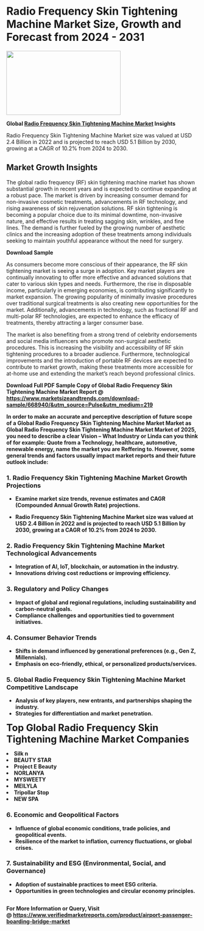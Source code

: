 <H1>Radio Frequency Skin Tightening Machine Market Size, Growth and Forecast from 2024 - 2031</H1><img class="aligncenter size-medium wp-image-584254" src="https://thirdeyenews.in/wp-content/uploads/2024/09/Global-Market-Research-300x168.jpeg" alt="" width="300" height="168" /><p><strong>Global&nbsp;<a href="https://www.marketsizeandtrends.com/download-sample/668940/&amp;utm_source=Pulse&amp;utm_medium=219">Radio Frequency Skin Tightening Machine Market</a> Insights</strong></p><p>Radio Frequency Skin Tightening Machine Market size was valued at USD 2.4 Billion in 2022 and is projected to reach USD 5.1 Billion by 2030, growing at a CAGR of 10.2% from 2024 to 2030.</p><p><h2>Market Growth Insights</h2> <p>The global radio frequency (RF) skin tightening machine market has shown substantial growth in recent years and is expected to continue expanding at a robust pace. The market is driven by increasing consumer demand for non-invasive cosmetic treatments, advancements in RF technology, and rising awareness of skin rejuvenation solutions. RF skin tightening is becoming a popular choice due to its minimal downtime, non-invasive nature, and effective results in treating sagging skin, wrinkles, and fine lines. The demand is further fueled by the growing number of aesthetic clinics and the increasing adoption of these treatments among individuals seeking to maintain youthful appearance without the need for surgery.</p> <p><strong>Download Sample</strong></p> <p>As consumers become more conscious of their appearance, the RF skin tightening market is seeing a surge in adoption. Key market players are continually innovating to offer more effective and advanced solutions that cater to various skin types and needs. Furthermore, the rise in disposable income, particularly in emerging economies, is contributing significantly to market expansion. The growing popularity of minimally invasive procedures over traditional surgical treatments is also creating new opportunities for the market. Additionally, advancements in technology, such as fractional RF and multi-polar RF technologies, are expected to enhance the efficacy of treatments, thereby attracting a larger consumer base.</p> <p>The market is also benefiting from a strong trend of celebrity endorsements and social media influencers who promote non-surgical aesthetic procedures. This is increasing the visibility and accessibility of RF skin tightening procedures to a broader audience. Furthermore, technological improvements and the introduction of portable RF devices are expected to contribute to market growth, making these treatments more accessible for at-home use and extending the market’s reach beyond professional clinics.</p> <p><strong></p><p><span class=""><strong>Download Full PDF Sample Copy of Global Radio Frequency Skin Tightening Machine Market Report</strong> @ <a href="https://www.marketsizeandtrends.com/download-sample/668940/&amp;utm_source=Pulse&amp;utm_medium=219" target="_blank">https://www.marketsizeandtrends.com/download-sample/668940/&amp;utm_source=Pulse&amp;utm_medium=219</a></span></p><p>In order to make an accurate and perceptive description of future scope of a Global&nbsp;Radio Frequency Skin Tightening Machine Market Market as Global&nbsp;Radio Frequency Skin Tightening Machine Market Market of 2025, you need to describe a clear Vision &ndash; What Industry or Linda can you think of for example: Quote from a Technology, healthcare, automotive, renewable energy, name the market you are Reffering to. However, some general trends and factors usually impact market reports and their future outlook include:</p><h3>1.&nbsp;<strong>Radio Frequency Skin Tightening Machine Market Growth Projections</strong></h3><ul><li>Examine market size trends, revenue estimates and CAGR (Compounded Annual Growth Rate) projections.</li><li><p>Radio Frequency Skin Tightening Machine Market size was valued at USD 2.4 Billion in 2022 and is projected to reach USD 5.1 Billion by 2030, growing at a CAGR of 10.2% from 2024 to 2030.</p></li></ul><h3>2.&nbsp;<strong>Radio Frequency Skin Tightening Machine Market Technological Advancements</strong></h3><ul><li>Integration of AI, IoT, blockchain, or automation in the industry.</li><li>Innovations driving cost reductions or improving efficiency.</li></ul><h3>3.&nbsp;<strong>Regulatory and Policy Changes</strong></h3><ul><li>Impact of global and regional regulations, including sustainability and carbon-neutral goals.</li><li>Compliance challenges and opportunities tied to government initiatives.</li></ul><h3>4.&nbsp;<strong>Consumer Behavior Trends</strong></h3><ul><li>Shifts in demand influenced by generational preferences (e.g., Gen Z, Millennials).</li><li>Emphasis on eco-friendly, ethical, or personalized products/services.</li></ul><h3>5.&nbsp;<strong>Global Radio Frequency Skin Tightening Machine Market Competitive Landscape</strong></h3><ul><li>Analysis of key players, new entrants, and partnerships shaping the industry.</li><li>Strategies for differentiation and market penetration.</li></ul><p data-pm-slice="1 1 []"><span style="color: inherit; font-family: inherit; font-size: 25px;">Top Global Radio Frequency Skin Tightening Machine Market Companies</span></p><div class="" data-test-id=""><p><li>Silk n</li><li> BEAUTY STAR</li><li> Project E Beauty</li><li> NORLANYA</li><li> MYSWEETY</li><li> MEILYLA</li><li> Tripollar Stop</li><li> NEW SPA</li></p></div><h3>6.&nbsp;<strong>Economic and Geopolitical Factors</strong></h3><ul><li>Influence of global economic conditions, trade policies, and geopolitical events.</li><li>Resilience of the market to inflation, currency fluctuations, or global crises.</li></ul><h3>7.&nbsp;<strong>Sustainability and ESG (Environmental, Social, and Governance)</strong></h3><ul><li>Adoption of sustainable practices to meet ESG criteria.</li><li>Opportunities in green technologies and circular economy principles.</li></ul><h2><strong style="font-size: 14px;">For More Information or Query, Visit @&nbsp;</strong><a style="background-color: #ffffff; font-size: 14px;" href="https://www.marketsizeandtrends.com/report/radio-frequency-skin-tightening-machine-market/" target="_blank">https://www.verifiedmarketreports.com/product/airport-passenger-boarding-bridge-market</a></h2>
